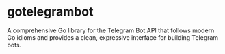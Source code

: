 # gotelegrambot
A comprehensive Go library for the Telegram Bot API that follows modern Go idioms and provides a clean, expressive interface for building Telegram bots.
